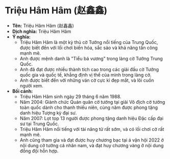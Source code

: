 # Triệu Hâm Hâm (赵鑫鑫)

* **Tên:** Triệu Hâm Hâm (赵鑫鑫)
* **Dịch nghĩa:** Triệu Hâm Hâm
* **Ý nghĩa:**
    * Triệu Hâm Hâm là một kỳ thủ cờ Tướng nổi tiếng của Trung Quốc, được biết đến với lối chơi biến hóa, sắc sảo và khả năng tấn công mạnh mẽ.
    * Anh được mệnh danh là "Tiểu bá vương" trong làng cờ Tướng Trung Quốc.
    * Anh đã đạt được nhiều thành tích cao trong các giải đấu cờ Tướng quốc gia và quốc tế, khẳng định vị thế của mình trong làng cờ.
    * Anh được biết đến với những ván cờ cực kì đẹp mắt, và lôi cuốn người xem.
* **Bối cảnh:**
    * Triệu Hâm Hâm sinh ngày 29 tháng 6 năm 1988.
    * Năm 2004: Giành chức Quán quân cờ tướng tại giải Vô địch cờ tướng toàn quốc dành cho thanh thiếu niên, cùng năm được phong tặng danh hiệu Tượng kỳ đại sư.
    * Năm 2007: Lọt top 13 người được phong tặng danh hiệu Đặc cấp đại sư tại Trung Quốc.
    * Triệu Hâm Hâm nổi tiếng với tài năng từ rất sớm, và có lối chơi cờ rất mạnh mẽ.
    * Anh cũng tham gia và đạt được huy chương bạc tại á vận hội 2022 ở nội dung cờ tướng cá nhân nam, và đạt huy chương vàng ở nội dung đồng đội hỗn hợp.